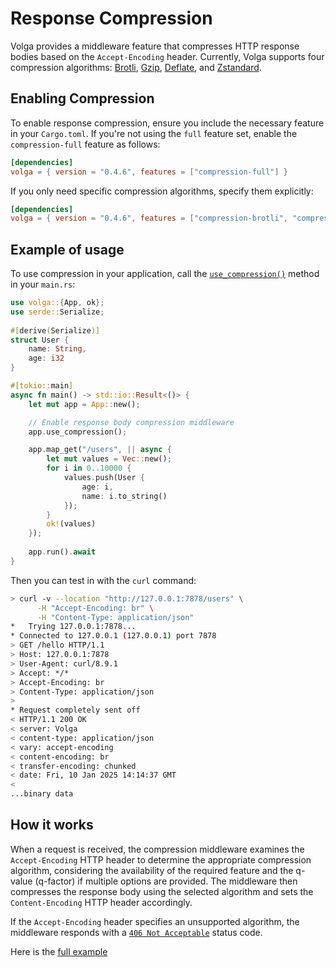 # Response Compression

Volga provides a middleware feature that compresses HTTP response bodies based on the `Accept-Encoding` header. Currently, Volga supports four compression algorithms: [Brotli](https://en.wikipedia.org/wiki/Brotli), [Gzip](https://en.wikipedia.org/wiki/Gzip), [Deflate](https://en.wikipedia.org/wiki/Deflate), and [Zstandard](https://en.wikipedia.org/wiki/Zstd).

## Enabling Compression

To enable response compression, ensure you include the necessary feature in your `Cargo.toml`. If you're not using the `full` feature set, enable the `compression-full` feature as follows:

```toml
[dependencies]
volga = { version = "0.4.6", features = ["compression-full"] }
```

If you only need specific compression algorithms, specify them explicitly:

```toml
[dependencies]
volga = { version = "0.4.6", features = ["compression-brotli", "compression-gzip"] }
```

## Example of usage

To use compression in your application, call the [`use_compression()`](https://docs.rs/volga/latest/volga/app/struct.App.html#method.use_compression) method in your `main.rs`:

```rust
use volga::{App, ok};
use serde::Serialize;
 
#[derive(Serialize)]
struct User {
    name: String,
    age: i32
}

#[tokio::main]
async fn main() -> std::io::Result<()> {
    let mut app = App::new();

    // Enable response body compression middleware
    app.use_compression();

    app.map_get("/users", || async {
        let mut values = Vec::new();
        for i in 0..10000 {
            values.push(User { 
                age: i, 
                name: i.to_string()
            });
        }
        ok!(values)
    });
    
    app.run().await
}
```
Then you can test in with the `curl` command:
```bash
> curl -v --location "http://127.0.0.1:7878/users" \
      -H "Accept-Encoding: br" \
      -H "Content-Type: application/json"
*   Trying 127.0.0.1:7878...
* Connected to 127.0.0.1 (127.0.0.1) port 7878
> GET /hello HTTP/1.1
> Host: 127.0.0.1:7878
> User-Agent: curl/8.9.1
> Accept: */*
> Accept-Encoding: br
> Content-Type: application/json
>
* Request completely sent off
< HTTP/1.1 200 OK
< server: Volga
< content-type: application/json
< vary: accept-encoding
< content-encoding: br
< transfer-encoding: chunked
< date: Fri, 10 Jan 2025 14:14:37 GMT
<
...binary data
```

## How it works

When a request is received, the compression middleware examines the `Accept-Encoding` HTTP header to determine the appropriate compression algorithm, considering the availability of the required feature and the q-value (q-factor) if multiple options are provided. The middleware then compresses the response body using the selected algorithm and sets the `Content-Encoding` HTTP header accordingly.

If the `Accept-Encoding` header specifies an unsupported algorithm, the middleware responds with a [`406 Not Acceptable`](https://developer.mozilla.org/en-US/docs/Web/HTTP/Status/406) status code.

Here is the [full example](https://github.com/RomanEmreis/volga/blob/main/examples/compression.rs)